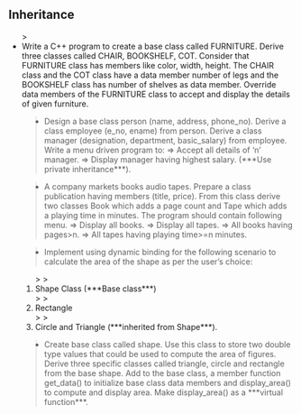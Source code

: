 <h2>Inheritance</h2>

<ul>
> <li> Write a C++ program to create a base class called FURNITURE. Derive three classes called CHAIR, BOOKSHELF, COT. Consider that FURNITURE class has members like color, width, height. The CHAIR class and the COT class have a data member number of legs and the BOOKSHELF class has number of shelves as data member. Override data members of the FURNITURE class to accept and display the details of given furniture. </li>

> <li> Design a base class person (name, address, phone_no). Derive a class employee (e_no, ename) from person. Derive a class manager (designation, department, basic_salary) from employee. Write a menu driven program to: => Accept all details of ‘n’ manager. => Display manager having highest salary. (***Use private inheritance***). </li>

> <li> A company markets books audio tapes. Prepare a class publication having members (title, price). From this class derive two classes Book which adds a page count and Tape which adds a playing time in minutes. The program should contain following menu. => Display all books. => Display all tapes. => All books having pages>n. => All tapes having playing time>=n minutes. </li>

> <li> Implement using dynamic binding for the following scenario to calculate the area of the shape as per the user’s choice:</li>
  <ol>
 > ><li> Shape Class (***Base class***) </li>  
 > ><li> Rectangle </li>  
 > ><li> Circle and Triangle (***inherited from Shape***). </li>
  </ol>
  
> <li> Create base class called shape. Use this class to store two double type values that could be used to compute the area of figures. Derive three specific classes called triangle, circle and rectangle from the base shape. Add to the base class, a member function get_data() to initialize base class data members and display_area() to compute and display area. Make display_area() as a ***virtual function***. </li>
</ul>
